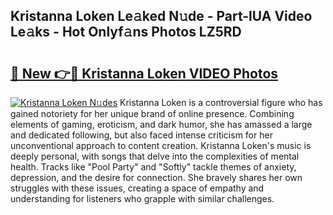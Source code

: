## Kristanna Loken Le𝚊ked N𝚞de - Part-lUA Video Le𝚊ks - Hot Onlyf𝚊ns Photos LZ5RD

# <h2><a href="http://ac48068.deff.icu/?id=Kristanna+Loken">🔗 New 👉🔴 Kristanna Loken VIDEO Photos</a></h2>

[![Kristanna Loken N𝚞des](https://i.imgur.com/rIISA9y.gif)](http://ac48068.deff.icu/?id=Kristanna+Loken)
Kristanna Loken is a controversial figure who has gained notoriety for her unique brand of online presence. Combining elements of gaming, eroticism, and dark humor, she has amassed a large and dedicated following, but also faced intense criticism for her unconventional approach to content creation. Kristanna Loken's music is deeply personal, with songs that delve into the complexities of mental health. Tracks like "Pool Party" and "Softly" tackle themes of anxiety, depression, and the desire for connection. She bravely shares her own struggles with these issues, creating a space of empathy and understanding for listeners who grapple with similar challenges.
